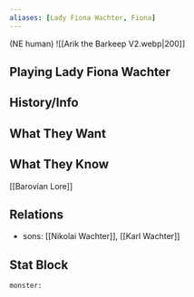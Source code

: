 ```yaml
---
aliases: [Lady Fiona Wachter, Fiona]
---
```

(NE human)
![[Arik the Barkeep V2.webp|200]]
## Playing Lady Fiona Wachter

## History/Info

## What They Want

## What They Know
[[Barovian Lore]]

## Relations
- sons: [[Nikolai Wachter]], [[Karl Wachter]]

## Stat Block

```statblock
monster:
```

```dataviewjs
```
